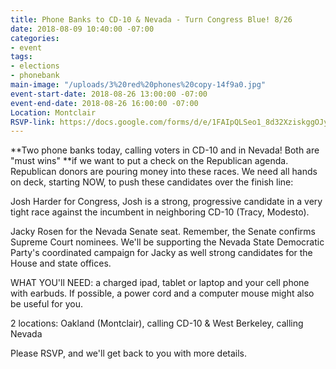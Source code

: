 ```yaml
---
title: Phone Banks to CD-10 & Nevada - Turn Congress Blue! 8/26
date: 2018-08-09 10:40:00 -07:00
categories:
- event
tags:
- elections
- phonebank
main-image: "/uploads/3%20red%20phones%20copy-14f9a0.jpg"
event-start-date: 2018-08-26 13:00:00 -07:00
event-end-date: 2018-08-26 16:00:00 -07:00
Location: Montclair
RSVP-link: https://docs.google.com/forms/d/e/1FAIpQLSeo1_8d32XziskggOJy5wf-iqCbQakQeBXQnzFWeQPCBZDYZA/viewform
---
```


**Two phone banks today, calling voters in CD-10 and in Nevada!  Both are "must wins" **if we want to put a check on the Republican agenda.  Republican donors are pouring money into these races.  We need all hands on deck, starting NOW,  to push these candidates over the finish line:

Josh Harder for Congress,  Josh is a strong, progressive candidate in a very tight race against the incumbent in neighboring CD-10 (Tracy, Modesto).

Jacky Rosen for the Nevada Senate seat. Remember, the Senate confirms Supreme Court nominees. We'll be supporting the Nevada State Democratic Party's coordinated campaign for Jacky as well strong candidates for the House and state offices.

WHAT YOU'll NEED: a charged ipad, tablet or laptop and your cell phone with earbuds.  If possible, a power cord and a computer mouse might also be useful for you. 

2 locations:   Oakland (Montclair), calling CD-10   &  West Berkeley, calling Nevada

Please RSVP, and we'll get back to you with more details.